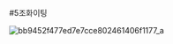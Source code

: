 #5조화이팅

![bb9452f477ed7e7cce802461406f1177_a](https://user-images.githubusercontent.com/63634220/179349999-2ae896a3-b9dd-4f00-b20a-339d0379cbea.gif)
